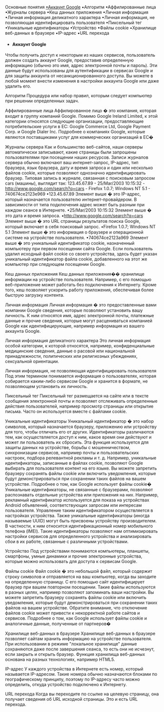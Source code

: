 Основные понятия
[•Аккаунт Google](url)
•Алгоритм
•Аффилированные лица
•Журналы сервера
•Кеш данных приложения
•Личная информация
•Личная информация деликатного характера
•Личная информация, не позволяющая идентифицировать пользователя
•Пиксельный тег
•Уникальные идентификаторы
•Устройство
•Файлы cookie
•Хранилище веб-данных в браузере
•IP-адрес
•URL перехода

- #### Аккаунт Google


Чтобы получить доступ к некоторым из наших сервисов, пользователь должен создать аккаунт Google, предоставив определенную информацию (обычно это имя, адрес электронной почты и пароль). Эти данные будут использованы для аутентификации в сервисах Google и для защиты аккаунта от несанкционированного доступа. Вы можете в любой момент внести изменения в настройки аккаунта Google или даже удалить его.

Алгоритм
Процедура или набор правил, которым следует компьютер при решении определенных задач.

Аффилированные лица
Аффилированное лицо � это компания, которая входит в группу компаний Google. Помимо Google Ireland Limited, к этой категории относятся следующие организации, предоставляющие потребительские услуги в ЕС: Google Commerce Ltd, Google Payment Corp. и Google Dialer Inc. Подробнее о компаниях Google, которые являются поставщиками услуг для коммерческих организаций в ЕС�

Журналы сервера
Как и большинство веб-сайтов, наши серверы автоматически записывают, какие страницы были запрошены пользователями при посещении наших ресурсов. Записи журналов сервера обычно включают ваш интернет-запрос, IP-адрес, тип браузера, язык браузера, дату и время запроса и один или несколько файлов cookie, которые позволяют однозначно идентифицировать браузер.
Типовая запись в журнале, связанная с поисковым запросом cars (машины), выглядит так:
123.45.67.89 - 25/Mar/2003 10:15:32 -
http://www.google.com/search?q=cars -
Firefox 1.0.7; Windows NT 5.1 -
740674ce2123e969
•123.45.67.89 Элемент выше � это IP-адрес, который назначается пользователю интернет-провайдером. В зависимости от типа подключения адрес может быть разным при каждом сеансе в Интернете.
•25/Mar/2003 10:15:32 Элемент выше � это дата и время запроса.
•http://www.google.com/search?q=cars Элемент выше � это URL страницы результатов поиска Google, который включает в себя поисковый запрос.
•Firefox 1.0.7; Windows NT 5.1 Элемент выше � это информация о браузере и операционной системе на устройстве пользователя.
•740674ce2123a969 Элемент выше � это уникальный идентификатор cookie, назначенный компьютеру при первом посещении сайта Google. Если пользователь удалил исходный файл cookie со своего устройства, здесь будет указан уникальный идентификатор файла cookie, добавленного на этот же компьютер при следующем посещении Google.

Кеш данных приложения
Кеш данных приложения�� хранилище информации на устройстве пользователя. Например, с его помощью веб-приложение может работать без подключения к Интернету. Кроме того, кеш позволяет ускорить работу приложения, обеспечивая более быструю загрузку контента.

Личная информация
Личная информация � это предоставленные вами компании Google сведения, которые позволяют установить вашу личность. К ним относятся имя, адрес электронной почты, платежные данные и прочие сведения, которые могут расцениваться компанией Google как идентифицирующие, например информация из вашего аккаунта Google.

Личная информация деликатного характера
Это личная информация особой категории, к которой относятся, например, конфиденциальные медицинские сведения, данные о расовой или национальной принадлежности, политических или религиозных убеждениях, сексуальной ориентации.

Личная информация, не позволяющая идентифицировать пользователя
Под этим термином понимается информация о пользователях, которая собирается каким-либо сервисом Google и хранится в формате, не позволяющем установить их личность.

Пиксельный тег
Пиксельный тег размещается на сайте или в тексте сообщения электронной почты и позволяет отслеживать определенные действия пользователей, например просмотр страницы или открытие письма. Часто он используется вместе с файлами cookie.

Уникальные идентификаторы
Уникальный идентификатор � это набор символов, который назначается браузеру, приложению или устройству для того, чтобы отличать его от других. Идентификаторы различаются тем, как осуществляется доступ к ним, какое время они действуют и может ли пользователь их сбросить.
Эта функция используется для защиты данных на устройстве, борьбы с мошенничеством, синхронизации сервисов, например почты и пользовательских настроек, подбора релевантной рекламы и т. д. Например, уникальные идентификаторы, записанные в файлах cookie, позволяют Google выбирать для пользователя контент на его языке. Вы можете запретить браузеру сохранять файлы cookie или включить уведомления, которые будут демонстрироваться при сохранении таких файлов на вашем устройстве. Подробнее о том, как Google использует файлы cookie�
Уникальные идентификаторы, не связанные с браузерами, позволяют распознавать отдельные устройства или приложения на них. Например, рекламный идентификатор используется для показа на устройствах Android объявлений, соответствующих запросам или интересам пользователя. Управление таким идентификатором осуществляется в настройках устройства. Также уникальные идентификаторы (иногда называемые UUID) могут быть присвоены устройству производителем. В частности, к ним относится идентификационный номер мобильного телефона (IMEI). Такие идентификаторы позволяют нам оптимизировать настройки сервисов для определенного устройства и анализировать сбои в их работе, связанные с различными устройствами.

Устройство
Под устройствами понимаются компьютеры, планшеты, смартфоны, умные динамики и прочие электронные устройства, которые можно использовать для доступа к сервисам Google.

Файлы cookie
Файл cookie � это небольшой файл, который содержит строку символов и отправляется на ваш компьютер, когда вы заходите на определенную страницу. С его помощью сайт идентифицирует браузер при вашем повторном посещении. Такие файлы используются в разных целях, например позволяют запоминать ваши настройки. Вы можете запретить браузеру сохранять файлы cookie или включить уведомления, которые будут демонстрироваться при сохранении таких файлов на вашем устройстве. Обратите внимание, что отключение файлов cookie может привести к некорректной работе сайтов и сервисов. Подробнее о том, как Google использует файлы cookie и аналогичные данные, полученные от партнеров�

Хранилище веб-данных в браузере
Хранилище веб-данных в браузере позволяет сайтам хранить информацию на устройстве пользователя. При использовании в режиме "локальное хранилище" данные сохраняются даже после завершения сеанса, то есть они не исчезнут, если закрыть и открыть браузер. Функция хранилища веб-данных основана на разных технологиях, например HTML5.

IP-адрес
У каждого устройства в Интернете есть номер, который называется IP-адресом. Такие номера обычно назначаются блоками по географическому принципу, поэтому по IP-адресу часто можно определить, откуда устройство подключено к Интернету.

URL перехода
Когда вы переходите по ссылке на целевую страницу, она получает сведения об URL исходной страницы. Это и есть URL перехода.